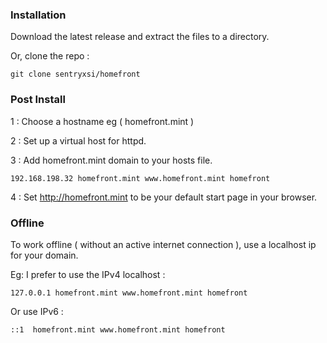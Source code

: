 
### Installation

Download the latest release and extract the files to a directory.   

Or, clone the repo :  

    git clone sentryxsi/homefront 

### Post Install

1 : Choose a hostname eg ( homefront.mint )  

2 : Set up a virtual host for httpd.    

3 : Add homefront.mint domain to your hosts file.    

    192.168.198.32 homefront.mint www.homefront.mint homefront  

4 : Set http://homefront.mint to be your default start page in your browser.  

### Offline

To work offline ( without an active internet connection ), 
use a localhost ip for your domain. 

Eg: I prefer to use the IPv4 localhost :  

    127.0.0.1 homefront.mint www.homefront.mint homefront

Or use IPv6 :  

    ::1  homefront.mint www.homefront.mint homefront
    
